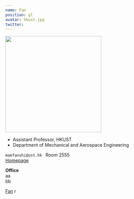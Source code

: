 ```yaml
---
name: Fan
position: gl
avatar: hkust.jpg
twitter: 
---
```


<img width="300" src="{{site.baseurl}}/images/people/{{page.avatar}}" data-action="zoom">

- Assistant Professor, HKUST<br>
- Department of Mechanical and Aerospace Engineering


<i class="fa fa-envelope-o"></i> `maefanshi@ust.hk `
<i class="fa fa-building"></i> Room 2555 <br>
 [Homepage](http://repository.ust.hk/ir/Record/1783.1-99777)

**Office**<br>
aa <br>
bb

[Fan](https://facultyprofiles.ust.hk/profiles.php?profile=fan-shi-maefanshi) r
